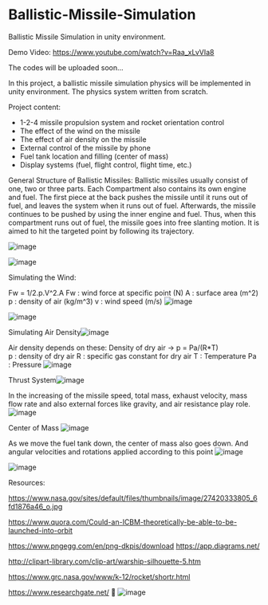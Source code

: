 # Ballistic-Missile-Simulation
Ballistic Missile Simulation in unity environment.

Demo Video:
https://www.youtube.com/watch?v=Raa_xLvVIa8

The codes will be uploaded soon...

In this project, a ballistic missile simulation physics will be implemented in unity environment. The physics system written from scratch.

Project content:
- 1-2-4 missile propulsion system and rocket orientation control
- The effect of the wind on the missile
- The effect of air density on the missile
- External control of the missile by phone
- Fuel tank location and filling (center of mass)
- Display systems (fuel, flight control, flight time, etc.)

General Structure of Ballistic Missiles:
Ballistic missiles usually consist of one, two or three parts. Each Compartment also contains its own engine and fuel. The first piece at the back pushes the missile until it runs out of fuel, and leaves the system when it runs out of fuel. Afterwards, the missile continues to be pushed by using the inner engine and fuel. Thus, when this compartment runs out of fuel, the missile goes into free slanting motion. It is aimed to hit the targeted point by following its trajectory.

![image](https://user-images.githubusercontent.com/57284868/216589197-f5608e92-a694-4fff-a8f4-8643db630066.png)

![image](https://user-images.githubusercontent.com/57284868/216589603-53aac27a-bf29-4395-8c83-a803044af17b.png)


Simulating the Wind:

Fw = 1/2.p.V^2.A
Fw : wind force at specific point   (N)
A  : surface area                   (m^2)
p  : density of air                 (kg/m^3)
v  : wind speed                     (m/s)
![image](https://user-images.githubusercontent.com/57284868/216589767-d77a8d06-ab8e-4151-b2c4-e92278232b7f.png)

![image](https://user-images.githubusercontent.com/57284868/216589897-aedcc427-8aaf-4946-a5ae-62d8d1ce98db.png)


Simulating Air Density![image](https://user-images.githubusercontent.com/57284868/216590613-652106f6-ce78-47ea-8b47-62a7142c7185.png)

Air density depends on these:
Density of dry air
-> p = Pa/(R*T)  
p : density of dry air
R : specific gas constant for dry air
T : Temperature
Pa : Pressure
![image](https://user-images.githubusercontent.com/57284868/216590633-d51bfab7-db93-445b-a0cb-5f794f2df06c.png)

Thrust System![image](https://user-images.githubusercontent.com/57284868/216590664-d90d3efd-e729-40dd-9eb7-b433fc0c3d82.png)

In the increasing of the missile speed, total mass, exhaust velocity, mass flow rate and also external forces like gravity, and air resistance play role.
![image](https://user-images.githubusercontent.com/57284868/216590691-d109841e-115f-47ea-b149-642219dc9f60.png)

Center of Mass
![image](https://user-images.githubusercontent.com/57284868/216590728-92fd9cc3-d536-487d-b162-641277fc0de9.png)

As we move the fuel tank down, the center of mass also goes down. And angular velocities and rotations applied according to this point
![image](https://user-images.githubusercontent.com/57284868/216590750-847ec0de-867c-464e-9970-63036979e7ca.png)

![image](https://user-images.githubusercontent.com/57284868/216590774-23a4e71b-8b04-44b5-a9cd-c70764d7e086.png)




Resources:

https://www.nasa.gov/sites/default/files/thumbnails/image/27420333805_6fd1876a46_o.jpg

https://www.quora.com/Could-an-ICBM-theoretically-be-able-to-be-launched-into-orbit

https://www.pngegg.com/en/png-dkpis/download
https://app.diagrams.net/

http://clipart-library.com/clip-art/warship-silhouette-5.htm

https://www.grc.nasa.gov/www/k-12/rocket/shortr.html

https://www.researchgate.net/	 
![image](https://user-images.githubusercontent.com/57284868/216590842-19fee4a7-4b9c-4e5c-b5d1-5f8e2ee6139e.png)

